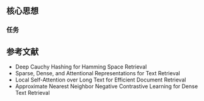 ## 核心思想
### 任务

## 参考文献
- Deep Cauchy Hashing for Hamming Space Retrieval
- Sparse, Dense, and Attentional Representations for Text Retrieval
- Local Self-Attention over Long Text for Efficient Document Retrieval
- Approximate Nearest Neighbor Negative Contrastive Learning for Dense Text Retrieval